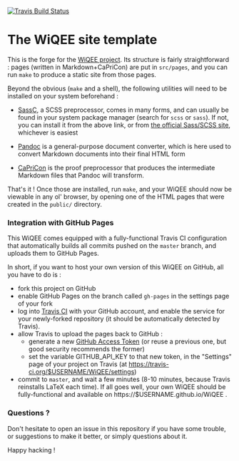 [![Travis Build Status](https://travis-ci.org/lih/WiQEE.svg?branch=master)](https://travis-ci.org/lih/WiQEE)

The WiQEE site template
=======================

This is the forge for the [WiQEE project][wiqee]. Its structure is fairly
straightforward : pages (written in Markdown+CaPriCon) are put in
`src/pages`, and you can run `make` to produce a static site from
those pages.

Beyond the obvious (`make` and a shell), the following utilities will
need to be installed on your system beforehand :

  - [SassC][sassc], a SCSS preprocessor, comes in many forms, and can
    usually be found in your system package manager (search for `scss`
    or `sass`). If not, you can install it from the above link, or
    from [the official Sass/SCSS site](https://sass-lang.com/install),
    whichever is easiest

  - [Pandoc][pandoc] is a general-purpose document converter, which is here used
    to convert Markdown documents into their final HTML form

  - [CaPriCon][capricon] is the proof preprocessor that produces the
    intermediate Markdown files that Pandoc will transform.

That's it ! Once those are installed, run `make`, and your WiQEE
should now be viewable in any ol' browser, by opening one of the HTML
pages that were created in the `public/` directory.

### Integration with GitHub Pages

This WiQEE comes equipped with a fully-functional Travis CI
configuration that automatically builds all commits pushed on the
`master` branch, and uploads them to GitHub Pages.

In short, if you want to host your own version of this WiQEE on
GitHub, all you have to do is :

  - fork this project on GitHub
  - enable GitHub Pages on the branch called `gh-pages` in the
    settings page of your fork
  - log into [Travis CI] with your GitHub account, and enable the
    service for your newly-forked repository (it should be
    automatically detected by Travis).
  - allow Travis to upload the pages back to GitHub :
     - generate a new [GitHub Access
       Token](https://github.com/settings/tokens) (or reuse a previous
       one, but good security recommends the former)
     - set the variable GITHUB_API_KEY to that new token, in the
       "Settings" page of your project on Travis (at
       https://travis-ci.org/$USERNAME/WiQEE/settings)
  - commit to `master`, and wait a few minutes (8-10 minutes, because
    Travis reinstalls LaTeX each time). If all goes well, your own
    WiQEE should be fully-functional and available on
    https://$USERNAME.github.io/WiQEE .

### Questions ?

Don't hesitate to open an issue in this repository if you have some
trouble, or suggestions to make it better, or simply questions about
it.

Happy hacking !

[Travis CI]: https://travis-ci.org/
[sassc]: https://github.com/sass/sassc
[pandoc]: https://pandoc.org/
[capricon]: https://github.com/lih/BHR/releases
[wiqee]: https://lih.github.io/WiQEE/
